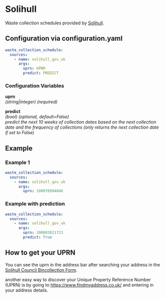 # Solihull

Waste collection schedules provided by [Solihull](https://www.solihull.gov.uk/).

## Configuration via configuration.yaml

```yaml
waste_collection_schedule:
  sources:
    - name: solihull_gov_uk
      args:
        uprn: UPNR
        predict: PREDICT
```

### Configuration Variables

**uprn**  
*(string|integer) (required)*

**predict**  
*(bool) (optional, default=False)*  
*predict the next 10 weeks of collection dates based on the next collection date and the frequency of collections (only returns the next collection date if set to False)*

## Example

### Example 1

```yaml
waste_collection_schedule:
  sources:
    - name: solihull_gov_uk
      args:
        uprn: 100070994046
```

### Example with prediction

```yaml
waste_collection_schedule:
  sources:
    - name: solihull_gov_uk
      args:
        uprn: 200003821723
        predict: True
```


## How to get your UPRN

You can see the uprn in the address bar after searching your address in the [Solihull Council Bincollection Form](https://digital.solihull.gov.uk/BinCollectionCalendar/).

another easy way to discover your Unique Property Reference Number (UPRN) is by going to <https://www.findmyaddress.co.uk/> and entering in your address details.
